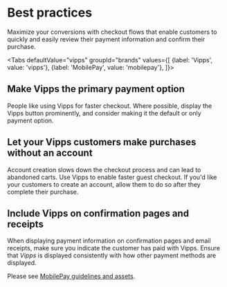 <!-- START_METADATA
---
title: Vipps MobilePay best practices
sidebar_label: Best practices
sidebar_position: 60
hide_table_of_contents: true
pagination_next: null
pagination_prev: null
---

import ApiSchema from '@theme/ApiSchema';
import Tabs from '@theme/Tabs';
import TabItem from '@theme/TabItem';

END_METADATA -->

# Best practices

Maximize your conversions with checkout flows that enable customers to quickly and easily review their payment information and confirm their purchase.

<Tabs
defaultValue="vipps"
groupId="brands"
values={[
{label: 'Vipps', value: 'vipps'},
{label: 'MobilePay', value: 'mobilepay'},
]}>
<TabItem value="vipps">

## Make Vipps the primary payment option

People like using Vipps for faster checkout. Where possible, display the Vipps button prominently, and consider making it the default or only payment option.

## Let your Vipps customers make purchases without an account

Account creation slows down the checkout process and can lead to abandoned carts. Use Vipps to enable faster guest checkout. If you'd like your customers to create an account, allow them to do so after they complete their purchase.

## Include Vipps on confirmation pages and receipts

When displaying payment information on confirmation pages and email receipts, make sure you indicate the customer has paid with Vipps. Ensure that *Vipps* is displayed consistently with how other payment methods are displayed.

</TabItem>

<TabItem value="mobilepay">

Please see
[MobilePay guidelines and assets](https://www.mobilepaygroup.com/design#).

</TabItem>

</Tabs>